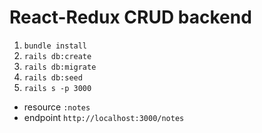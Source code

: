 # React-Redux CRUD backend

1. `bundle install`
2. `rails db:create`
3. `rails db:migrate`
4. `rails db:seed`
5. `rails s -p 3000`

- resource `:notes`
- endpoint `http://localhost:3000/notes`
